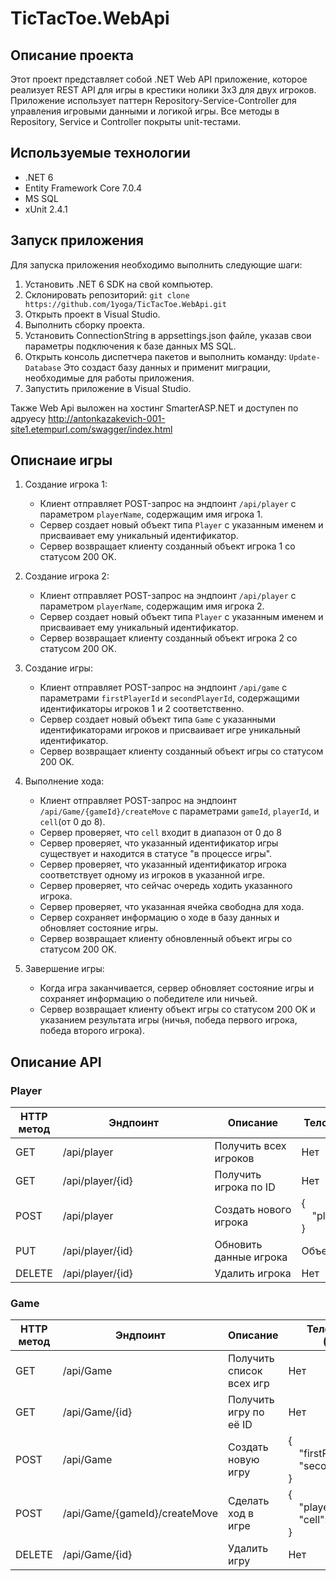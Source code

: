 # TicTacToe.WebApi

## Описание проекта
Этот проект представляет собой .NET Web API приложение, которое реализует REST API для игры в крестики нолики 3x3 для двух игроков. Приложение использует паттерн Repository-Service-Controller для управления игровыми данными и логикой игры. Все методы в Repository, Service и Controller покрыты unit-тестами.

## Используемые технологии
- .NET 6
- Entity Framework Core 7.0.4
- MS SQL
- xUnit 2.4.1

## Запуск приложения
Для запуска приложения необходимо выполнить следующие шаги:

1. Установить .NET 6 SDK на свой компьютер.
2. Склонировать репозиторий: `git clone https://github.com/1yoga/TicTacToe.WebApi.git`
3. Открыть проект в Visual Studio.
4. Выполнить сборку проекта.
5. Установить ConnectionString в appsettings.json файле, указав свои параметры подключения к базе данных MS SQL.
6. Открыть консоль диспетчера пакетов и выполнить команду: `Update-Database`
  Это создаст базу данных и применит миграции, необходимые для работы приложения.
7. Запустить приложение в Visual Studio.


Также Web Api выложен на хостинг SmarterASP.NET и доступен по адруесу http://antonkazakevich-001-site1.etempurl.com/swagger/index.html

## Описнаие игры
<ol><li><p>Создание игрока 1:</p><ul><li>Клиент отправляет POST-запрос на эндпоинт <code>/api/player</code> с параметром <code>playerName</code>, содержащим имя игрока 1.</li><li>Сервер создает новый объект типа <code>Player</code> с указанным именем и присваивает ему уникальный идентификатор.</li><li>Сервер возвращает клиенту созданный объект игрока 1 со статусом 200 OK.</li></ul></li><li><p>Создание игрока 2:</p><ul><li>Клиент отправляет POST-запрос на эндпоинт <code>/api/player</code> с параметром <code>playerName</code>, содержащим имя игрока 2.</li><li>Сервер создает новый объект типа <code>Player</code> с указанным именем и присваивает ему уникальный идентификатор.</li><li>Сервер возвращает клиенту созданный объект игрока 2 со статусом 200 OK.</li></ul></li><li><p>Создание игры:</p><ul><li>Клиент отправляет POST-запрос на эндпоинт <code>/api/game</code> с параметрами <code>firstPlayerId</code> и <code>secondPlayerId</code>, содержащими идентификаторы игроков 1 и 2 соответственно.</li><li>Сервер создает новый объект типа <code>Game</code> с указанными идентификаторами игроков и присваивает игре уникальный идентификатор.</li><li>Сервер возвращает клиенту созданный объект игры со статусом 200 OK.</li></ul></li><li><p>Выполнение хода:</p><ul><li>Клиент отправляет POST-запрос на эндпоинт <code>/api/Game/{gameId}/createMove</code> с параметрами <code>gameId</code>, <code>playerId</code>, и <code>cell</code>(от 0 до 8).</li><li>Сервер проверяет, что <code>cell</code> входит в диапазон от 0 до 8</li><li>Сервер проверяет, что указанный идентификатор игры существует и находится в статусе "в процессе игры".</li><li>Сервер проверяет, что указанный идентификатор игрока соответствует одному из игроков в указанной игре.</li><li>Сервер проверяет, что сейчас очередь ходить указанного игрока.</li><li>Сервер проверяет, что указанная ячейка свободна для хода.</li><li>Сервер сохраняет информацию о ходе в базу данных и обновляет состояние игры.</li><li>Сервер возвращает клиенту обновленный объект игры со статусом 200 OK.</li></ul></li><li><p>Завершение игры:</p><ul><li>Когда игра заканчивается, сервер обновляет состояние игры и сохраняет информацию о победителе или ничьей.</li><li>Сервер возвращает клиенту объект игры со статусом 200 OK и указанием результата игры (ничья, победа первого игрока, победа второго игрока).</li></ul></li></ol>

## Описание API 

### Player

<table>
  <thead>
    <tr>
      <th>HTTP метод</th>
      <th>Эндпоинт</th>
      <th>Описание</th>
      <th>Тело запроса (JSON)</th>
      <th>Тело ответа (JSON)</th>
      <th>Возможные ошибки</th>
    </tr>
  </thead>
  <tbody>
    <tr>
      <td>GET</td>
      <td>/api/player&nbsp;&nbsp;&nbsp;&nbsp;&nbsp;&nbsp;&nbsp;&nbsp;&nbsp;&nbsp;&nbsp;&nbsp;&nbsp;&nbsp;&nbsp;&nbsp;&nbsp;&nbsp;&nbsp;&nbsp;&nbsp;&nbsp;&nbsp;&nbsp;&nbsp;&nbsp;&nbsp;&nbsp;&nbsp;&nbsp;&nbsp;&nbsp;&nbsp;&nbsp;</td>
      <td>Получить всех игроков</td>
      <td>Нет</td>
      <td>Массив&nbsp;объектов Player</td>
      <td>404 Not Found</td>
    </tr>
    <tr>
      <td>GET</td>
      <td>/api/player/{id}</td>
      <td>Получить игрока по ID</td>
      <td>Нет</td>
      <td>Объект Player</td>
      <td>404 Not Found</td>
    </tr>
    <tr>
      <td>POST</td>
      <td>/api/player</td>
      <td>Создать&nbsp;нового игрока</td>
      <td>
        {
        <br>
        &nbsp;&nbsp;&nbsp;&nbsp;"playerName":&nbsp;"Alex"
        <br>
        }
        </td>
      <td>Объект Player</td>
      <td></td>
    </tr>
    <tr>
      <td>PUT</td>
      <td>/api/player/{id}</td>
      <td>Обновить данные игрока</td>
      <td>Объект Player</td>
      <td>Обновленный объект Player</td>
      <td>404&nbsp;Not&nbsp;Found;<br>400&nbsp;Bad&nbsp;Request</td>
    </tr>
    <tr>
      <td>DELETE</td>
      <td>/api/player/{id}</td>
      <td>Удалить игрока</td>
      <td>Нет</td>
      <td>Нет</td>
      <td>404 Not Found</td>
    </tr>
  </tbody>
</table>

### Game

<table>
  <thead>
    <tr>
      <th>HTTP метод</th>
      <th>Эндпоинт</th>
      <th>Описание</th>
      <th>Тело запроса (JSON)</th>
      <th>Тело ответа (JSON)</th>
      <th>Возможные ошибки</th>
    </tr>
  </thead>
  <tbody>
    <tr>
      <td>GET</td>
      <td>/api/Game</td>
      <td>Получить список всех игр</td>
      <td>Нет</td>
      <td>Массив&nbsp;объектов Game</td>
      <td>404 Not Found</td>
    </tr>
    <tr>
      <td>GET</td>
      <td>/api/Game/{id}</td>
      <td>Получить игру по её ID</td>
      <td>Нет</td>
      <td>Объект Game</td>
      <td>404 Not Found</td>
    </tr>
    <tr>
      <td>POST</td>
      <td>/api/Game</td>
      <td>Создать новую игру</td>
      <td>
        {
            <br>
            &nbsp;&nbsp;&nbsp;&nbsp;"firstPlayerId": 1,
            &nbsp;&nbsp;&nbsp;&nbsp;"secondPlayerId":&nbsp;2
            <br>
        }
      </td>
      <td>Объект Game</td>
      <td>404 Not&nbsp;Found;<br>400 Bad&nbsp;Request</td>
    </tr>
    <tr>
      <td>POST</td>
      <td>/api/Game/{gameId}/createMove</td>
      <td>Сделать ход в игре</td>
      <td>
        {
            <br>
            &nbsp;&nbsp;&nbsp;&nbsp;"playerId": 1,<br>
            &nbsp;&nbsp;&nbsp;&nbsp;"cell": 5
            <br>
        }
      </td>
      <td>Объект Game</td>
      <td>404&nbsp;Not&nbsp;Found;<br>400&nbsp;Bad&nbsp;Request</td>
    </tr>
    <tr>
      <td>DELETE</td>
      <td>/api/Game/{id}</td>
      <td>Удалить игру</td>
      <td>Нет</td>
      <td>Нет</td>
      <td>404 Not Found</td>
    </tr>
  </tbody>
</table>
